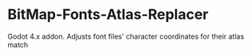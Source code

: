 # BitMap-Fonts-Atlas-Replacer
Godot 4.x addon. Adjusts font files' character coordinates for their atlas match
